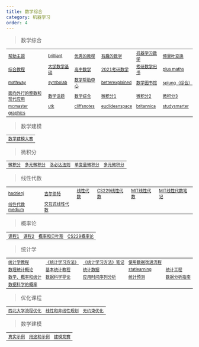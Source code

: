 ```yaml
---
title: 数学综合
category: 机器学习
order: 4
---
```


> 数学综合
<table width="1033" style="font-size: 0.8em;">
	<tbody>
		<tr>
			<td>
				<a href="https://www.hec.ca/en/cams/help/topics/" target="_blank">帮助主题</a>
			</td>
			<td>
				<a href="https://brilliant.org/" target="_blank">brilliant</a>
			</td>
			<td>
				<a href="https://www.mathdoubts.com/" target="_blank">优秀的教程</a>
			</td>
			<td>
				<a href="https://www.mathsisfun.com/index.htm" target="_blank">有趣的数学</a>
			</td>
			<td>
				<a href="https://mml-book.github.io/" target="_blank">机器学习数学</a>
			</td>
			<td>
				<a href="https://www.thefouriertransform.com/" target="_blank">傅里叶变换</a>
			</td>
		</tr>
		<tr>
			<td>
				<a href="https://byjus.com/maths/" target="_blank">综合教程</a>
			</td>
			<td>
				<a href="http://www.ai-start.com/dl2017/html/math.html" target="_blank">大学数学基础</a>
			</td>
			<td>
				<a href="https://www.yixuela.com/books/gshuxue/" target="_blank">高中数学</a>
			</td>
			<td>
				<a href="https://wenku.baidu.com/view/ac389ad5cdc789eb172ded630b1c59eef9c79a66.html" target="_blank">2021考研数学</a>
			</td>
			<td>
				<a href="https://zhuanlan.zhihu.com/p/266395749?ivk_sa=1024320u" target="_blank">考研数学用书</a>
			</td>
			<td>
				<a href="https://plus.maths.org/" target="_blank">plus maths</a>
			</td>
		</tr>
		<tr>
			<td>
				<a href="https://www.mathway.com/popular-problems/Calculus/593393" target="_blank">mathway</a>
			</td>
			<td>
				<a href="https://www.symbolab.com/" target="_blank">symbolab</a>
			</td>
			<td>
				<a href="https://www.hec.ca/en/cams/help/topics/" target="_blank">数学帮助中心</a>
			</td>
			<td>
				<a href="https://betterexplained.com/" target="_blank">betterexplained</a>
			</td>
			<td>
				<a href="https://math.libretexts.org/" target="_blank">数学图书馆</a>
			</td>
			<td>
				<a href="https://www.splung.com/" target="_blank">splung（综合）</a>
			</td>
		</tr>
		<tr>
			<td>
				<a href="https://mathstats.uncg.edu/sites/pauli/112/HTML/root-1-2-2-4.html" target="_blank">面向外行的整数和现代应用</a>
			</td>
			<td>
				<a href="https://www.cuemath.com/numbers/" target="_blank">数学话题</a>
			</td>
			<td>
				<a href="https://mathworld.wolfram.com/" target="_blank">数学综合</a>
			</td>
			<td>
				<a href="https://courses.lumenlearning.com/calculus1/" target="_blank">微积分1</a>
			</td>
			<td>
				<a href="https://courses.lumenlearning.com/calculus2/" target="_blank">微积分2</a>
			</td>
			<td>
				<a href="https://courses.lumenlearning.com/calculus3/" target="_blank">微积分3</a>
			</td>
		</tr>
		<tr>
			<td>
				<a href="https://math.mcmaster.ca/research/" target="_blank">mcmaster</a>
			</td>
			<td>
				<a href="https://math.utk.edu/research/" target="_blank">utk</a>
			</td>
			<td>
				<a href="https://www.cliffsnotes.com/study-guides" target="_blank">cliffsnotes</a>
			</td>
			<td>
				<a href="https://www.euclideanspace.com/maths/algebra/index.htm" target="_blank">euclideanspace</a>
			</td>
			<td>
				<a href="https://www.britannica.com/browse/Mathematic" target="_blank">britannica</a>
			</td>
			<td>
				<a href="https://www.studysmarter.co.uk/" target="_blank">studysmarter</a>
			</td>
		</tr>
		<tr>
			<td>
				<a href="https://graphics.stanford.edu/courses/cs205a-13-fall/" target="_blank">graphics</a>
			</td>
		</tr>
	</tbody>
</table>

> 数学建模
<table width="1033" style="font-size: 0.8em;">
	<tbody>
		<tr>
			<td>
				<a href="http://www.mathorcup.org/" target="_blank">数学建模大赛</a>
			</td>
		</tr>
	</tbody>
</table>

> 微积分
<table width="1033" style="font-size: 0.8em;">
	<tbody>
		<tr>
			<td>
				<a href="https://arxiv.org/pdf/1802.01528.pdf" target="_blank">微积分</a>
			</td>
			<td>
				<a href="https://ocw.mit.edu/courses/18-02sc-multivariable-calculus-fall-2010/" target="_blank">多元微积分</a>
			</td>
			<td>
				<a href="https://baijiahao.baidu.com/s?id=1726694249372459026&wfr=spider&for=pc" target="_blank">洛必达法则</a>
			</td>
			<td>
				<a href="https://ocw.mit.edu/courses/mathematics/18-01sc-single-variable-calculus-fall-2010/" target="_blank">单变量微积分</a>
			</td>
			<td>
				<a href="https://www.coursera.org/learn/multivariate-calculus-machine-learning" target="_blank">多元微积分</a>
			</td>
		</tr>
	</tbody>
</table>

> 线性代数
<table width="1033" style="font-size: 0.8em;">
	<tbody>
		<tr>
			<td>
				<a href="https://hadrienj.github.io/" target="_blank">hadrienj</a>
			</td>
			<td>
				<a href="https://ocw.mit.edu/courses/18-06-linear-algebra-spring-2010" target="_blank">吉尔伯特</a>
			</td>
			<td>
				<a href="https://www.deeplearningbook.org/contents/linear_algebra.html" target="_blank">线性代数</a>
			</td>
			<td>
				<a href="http://www.ai-start.com/CS229/1.CS229-LinearAlgebra.html" target="_blank">CS229线性代数</a>
			</td>
			<td>
				<a href="https://open.163.com/newview/movie/courseintro?newurl=%2Fspecial%2Fopencourse%2Fdaishu.html" target="_blank">MIT线性代数</a>
			</td>
			<td>
				<a href="https://github.com/ML-NLPChina/MIT-Linear-Algebra-Notes" target="_blank">MIT线性代数笔记</a>
			</td>
		</tr>
		<tr>
			<td>
				<a href="https://medium.com/linear-algebra" target="_blank">线性代数medium</a>
			</td>
			<td>
				<a href="https://textbooks.math.gatech.edu/ila/index.html" target="_blank">交互式线性代数</a>
			</td>
		</tr>
	</tbody>
</table>

> 概率论
<table width="1033" style="font-size: 0.8em;">
	<tbody>
		<tr>
			<td>
				<a href="https://www.probabilitycourse.com/" target="_blank">课程1</a>
			</td>
			<td>
				<a href="https://www.deeplearningbook.org/contents/prob.html" target="_blank">课程2</a>
			</td>
			<td>
				<a href="https://bayesball.github.io/BOOK/probability-a-measurement-of-uncertainty.html" target="_blank">概率和贝叶斯</a>
			</td>
			<td>
				<a href="http://www.ai-start.com/CS229/2.CS229-Prob.html" target="_blank">CS229概率论</a>
			</td>
		</tr>
	</tbody>
</table>

> 统计学
<table width="1033" style="font-size: 0.8em;">
	<tbody>
        <tr>
			<td>
				<a href="https://online.stat.psu.edu/statprogram/" target="_blank">统计学教程</a>
			</td>
			<td>
				<a href="https://mp.weixin.qq.com/s/71w0IN3gAYWxrKVM_lcYrQ" target="_blank">《统计学习方法》</a>
			</td>
			<td>
				<a href="https://github.com/fengdu78/lihang" target="_blank">《统计学习方法》笔记</a>
			</td>
			<td>
				<a href="https://learnche.org/pid/contents#" target="_blank">使用数据改进流程</a>
			</td>
		</tr>
        <tr>
			<td>
				<a href="https://online.stat.psu.edu/stat415/section/6" target="_blank">数理统计概论</a>
			</td>
			<td>
				<a href="https://www.statology.org/tutorials/" target="_blank">基本统计教程</a>
			</td>
			<td>
				<a href="https://www.scribbr.com/statistics/confidence-interval/" target="_blank">统计数据</a>
			</td>
			<td>
				<a href="https://www.statlearning.com/" target="_blank">statlearning</a>
			</td>
			<td>
				<a href="https://www.itl.nist.gov/div898/handbook/index.htm" target="_blank">统计工程</a>
			</td>
		</tr>
        <tr>
			<td>
				<a href="https://dk81.github.io/dkmathstats_site/mathstats_pages.html" target="_blank">数学、概率和统计</a>
			</td>
			<td>
				<a href="https://www.saedsayad.com/" target="_blank">数据科学导论</a>
			</td>
			<td>
				<a href="https://online.stat.psu.edu/stat510/lesson/1/1.1" target="_blank">应用时间序列分析</a>
			</td>
			<td>
				<a href="https://people.duke.edu/~rnau/411home.htm" target="_blank">统计预测</a>
			</td>
			<td>
				<a href="https://bookdown.org/mike/data_analysis/" target="_blank">数据分析指南</a>
			</td>
		</tr>
        <tr>
			<td>
				<a href="http://prob140.org/textbook/content/README.html" target="_blank">数据科学的概率</a>
			</td>
		</tr>
	</tbody>
</table>

> 优化课程
<table width="1033" style="font-size: 0.8em;">
	<tbody>
		<tr>
			<td>
				<a href="https://optimization.mccormick.northwestern.edu/index.php/Main_Page" target="_blank">西北大学流程优化</a>
			</td>
			<td>
				<a href="https://faculty.math.illinois.edu/~mlavrov/" target="_blank">线性和非线性规划</a>
			</td>
			<td>
				<a href="https://neos-guide.org/content/unconstrained-optimization" target="_blank">无约束优化</a>
			</td>
		</tr>
	</tbody>
</table>

> 数学建模
<table width="1033" style="font-size: 0.8em;">
	<tbody>
		<tr>
			<td>
				<a href="https://www.mathscareers.org.uk/real-world-examples-of-mathematical-modelling/" target="_blank">真实示例</a>
			</td>
			<td>
				<a href="https://study.com/learn/lesson/mathematical-models-science-uses-formulas-examples.html" target="_blank">用途和示例</a>
			</td>
			<td>
				<a href="http://www.mcm.edu.cn/html_cn/block/8579f5fce999cdc896f78bca5d4f8237.html" target="_blank">建模竞赛</a>
			</td>
		</tr>
	</tbody>
</table>